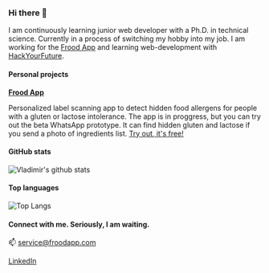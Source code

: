 ### Hi there 👋

<!--
**vladimir-bogomolov/vladimir-bogomolov** is a ✨ _special_ ✨ repository because its `README.md` (this file) appears on your GitHub profile.

Here are some ideas to get you started:

- 🔭 I’m currently working on ...
- 🌱 I’m currently learning ...
- 👯 I’m looking to collaborate on ...
- 🤔 I’m looking for help with ...
- 💬 Ask me about ...
- 📫 How to reach me: ...
- 😄 Pronouns: ...
- ⚡ Fun fact: ...
-->
I am continuously learning junior web developer with a Ph.D. in technical science. Currently in a process of switching my hobby into my job. I am working for the [Frood App](https://froodapp.com/) and learning web-development with [HackYourFuture](https://www.hackyourfuture.net/).

#### Personal projects
[**Frood App**](https://froodapp.com/)

Personalized label scanning app to detect hidden food allergens for people with a gluten or lactose intolerance. The app is in proggress, but you can try out the beta WhatsApp prototype. It can find hidden gluten and lactose if you send a photo of ingredients list. [Try out, it's free!](https://froodapp.com/en/download/)

#### GitHub stats
![Vladimir's github stats](https://github-readme-stats.vercel.app/api?username=vladimir-bogomolov)

#### Top languages
![Top Langs](https://github-readme-stats.vercel.app/api/top-langs/?username=vladimir-bogomolov)

#### Connect with me. Seriously, I am waiting.
📫 service@froodapp.com

[LinkedIn](https://www.linkedin.com/in/vladi-bogomolov/)
